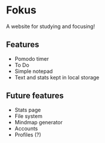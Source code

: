 # Fokus
A website for studying and focusing!

## Features
- Pomodo timer
- To Do
- Simple notepad
- Text and stats kept in local storage



## Future features
- Stats page
- File system
- Mindmap generator
- Accounts
- Profiles (?)
